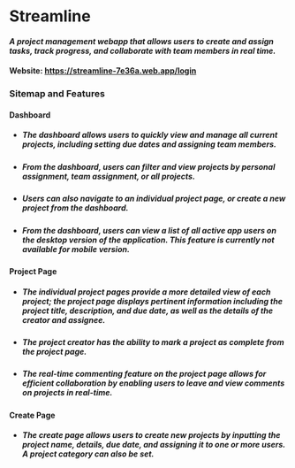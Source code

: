 # Streamline

#### _A project management webapp that allows users to create and assign tasks, track progress, and collaborate with team members in real time._ 

#### Website: https://streamline-7e36a.web.app/login


### Sitemap and Features

#### Dashboard

  - ##### The dashboard allows users to quickly view and manage all current projects, including setting due dates and assigning team members.
  
  - ##### From the dashboard, users can filter and view projects by personal assignment, team assignment, or all projects.
  
  - ##### Users can also navigate to an individual project page, or create a new project from the dashboard.
  
  
  
  - ##### From the dashboard, users can view a list of all active app users on the desktop version of the application. This feature is currently not available for mobile version.
  
#### Project Page
  - ##### The individual project pages provide a more detailed view of each project; the project page displays pertinent information including the project title, description, and due date, as well as the details of the creator and assignee.
  
  - ##### The project creator has the ability to mark a project as complete from the project page.
  
  - ##### The real-time commenting feature on the project page allows for efficient collaboration by enabling users to leave and view comments on projects in real-time.

#### Create Page
  - ##### The create page allows users to create new projects by inputting the project name, details, due date, and assigning it to one or more users. A project category can also be set.
